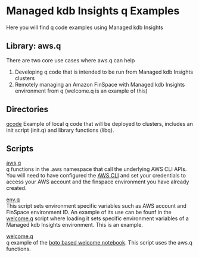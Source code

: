 #  Managed kdb Insights q Examples
Here you will find q code examples using Managed kdb Insights

## Library: aws.q
There are two core use cases where aws.q can help
1. Developing q code that is intended to be run from Managed kdb Insights clusters
2. Remotely managing an Amazon FinSpace with Managed kdb Insights environment from q (welcome.q is an example of this)

## Directories
[qcode](qcode)
Example of local q code that will be deployed to clusters, includes an init script (init.q) and library functions (libq).   

## Scripts

[aws,q](aws.q)   
q functions in the .aws namespace that call the underlying AWS CLI APIs. You will need to have configured the [AWS CLI](https://docs.aws.amazon.com/cli/latest/userguide/cli-chap-configure.html) and set your credentials to access your AWS account and the finspace environment you have already created.

[env.q](env.q)    
This script sets environment specific variables such as AWS account and FinSpace environment ID. An example of its use can be founf in the [welcome.q](welcome.q) script where loading it sets specific environment variables of a Managed kdb Insights environment. This is an example.

[welcome.q](welcome.q)   
q example of the [boto based welcome notebook](https://github.com/aws/amazon-finspace-examples/blob/main/ManagedkdbInsights/boto/welcome.ipynb). This script uses the aws.q functions.

